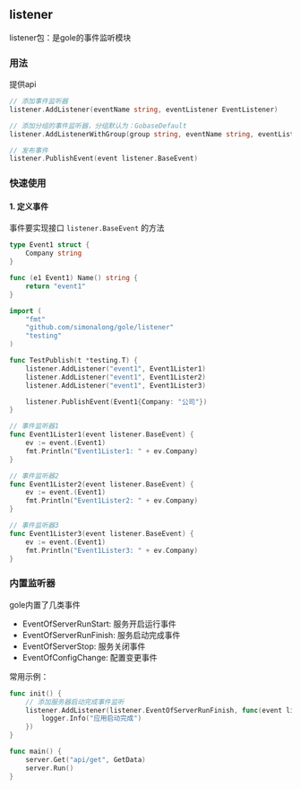 ## listener
listener包：是gole的事件监听模块

### 用法

提供api
```go
// 添加事件监听器
listener.AddListener(eventName string, eventListener EventListener)

// 添加分组的事件监听器，分组默认为：GobaseDefault
listener.AddListenerWithGroup(group string, eventName string, eventListener EventListener)

// 发布事件
listener.PublishEvent(event listener.BaseEvent)
```

### 快速使用
#### 1. 定义事件
事件要实现接口 `listener.BaseEvent` 的方法

```go
type Event1 struct {
    Company string
}

func (e1 Event1) Name() string {
    return "event1"
}
```

```go
import (
    "fmt"
    "github.com/simonalong/gole/listener"
    "testing"
)

func TestPublish(t *testing.T) {
    listener.AddListener("event1", Event1Lister1)
    listener.AddListener("event1", Event1Lister2)
    listener.AddListener("event1", Event1Lister3)

    listener.PublishEvent(Event1{Company: "公司"})
}

// 事件监听器1
func Event1Lister1(event listener.BaseEvent) {
    ev := event.(Event1)
    fmt.Println("Event1Lister1: " + ev.Company)
}

// 事件监听器2
func Event1Lister2(event listener.BaseEvent) {
    ev := event.(Event1)
    fmt.Println("Event1Lister2: " + ev.Company)
}

// 事件监听器3
func Event1Lister3(event listener.BaseEvent) {
    ev := event.(Event1)
    fmt.Println("Event1Lister3: " + ev.Company)
}
```

### 内置监听器
gole内置了几类事件
- EventOfServerRunStart: 服务开启运行事件
- EventOfServerRunFinish: 服务启动完成事件
- EventOfServerStop: 服务关闭事件
- EventOfConfigChange: 配置变更事件


常用示例：
```go
func init() {
    // 添加服务器启动完成事件监听
    listener.AddListener(listener.EventOfServerRunFinish, func(event listener.BaseEvent) {
        logger.Info("应用启动完成")
    })
}

func main() {
    server.Get("api/get", GetData)
    server.Run()
}
```

